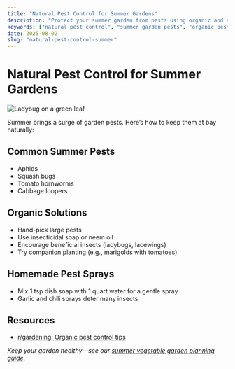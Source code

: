```yaml
---
title: "Natural Pest Control for Summer Gardens"
description: "Protect your summer garden from pests using organic and natural methods. Learn to identify common bugs and keep your vegetables safe without chemicals."
keywords: ["natural pest control", "summer garden pests", "organic pest solutions", "keep bugs off vegetables"]
date: 2025-08-02
slug: "natural-pest-control-summer"
---
```


# Natural Pest Control for Summer Gardens

![Ladybug on a green leaf](/images/ladybug-pest-control.jpg)

Summer brings a surge of garden pests. Here’s how to keep them at bay naturally:

## Common Summer Pests
- Aphids
- Squash bugs
- Tomato hornworms
- Cabbage loopers

## Organic Solutions
- Hand-pick large pests
- Use insecticidal soap or neem oil
- Encourage beneficial insects (ladybugs, lacewings)
- Try companion planting (e.g., marigolds with tomatoes)

## Homemade Pest Sprays
- Mix 1 tsp dish soap with 1 quart water for a gentle spray
- Garlic and chili sprays deter many insects

## Resources
- [r/gardening: Organic pest control tips](https://www.reddit.com/r/gardening/comments/2z6k5v/organic_pest_control_tips/)

*Keep your garden healthy—see our [summer vegetable garden planning guide](/summer-vegetable-garden-planning/).*
